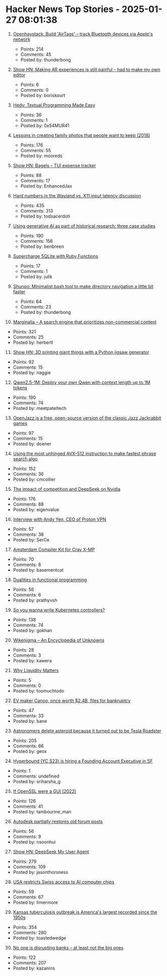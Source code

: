 # Hacker News Top Stories - 2025-01-27 08:01:38

1. [Openhaystack: Build 'AirTags' – track Bluetooth devices via Apple's network](https://github.com/seemoo-lab/openhaystack)
   - Points: 214
   - Comments: 45
   - Posted by: thunderbong

2. [Show HN: Making AR experiences is still painful – had to make my own editor](https://ordinary.space/)
   - Points: 6
   - Comments: 0
   - Posted by: boriskourt

3. [Hedy: Textual Programming Made Easy](https://www.hedy.org/)
   - Points: 36
   - Comments: 1
   - Posted by: 0x54MUR41

4. [Lessons in creating family photos that people want to keep (2018)](https://estherschindler.medium.com/the-old-family-photos-project-lessons-in-creating-family-photos-that-people-want-to-keep-ea3909129943)
   - Points: 176
   - Comments: 55
   - Posted by: mooreds

5. [Show HN: Bagels – TUI expense tracker](https://github.com/EnhancedJax/Bagels)
   - Points: 88
   - Comments: 17
   - Posted by: EnhancedJax

6. [Hard numbers in the Wayland vs. X11 input latency discussion](https://mort.coffee/home/wayland-input-latency/)
   - Points: 435
   - Comments: 313
   - Posted by: todsacerdoti

7. [Using generative AI as part of historical research: three case studies](https://resobscura.substack.com/p/the-leading-ai-models-are-now-very)
   - Points: 190
   - Comments: 156
   - Posted by: benbreen

8. [Supercharge SQLite with Ruby Functions](https://blog.julik.nl/2025/01/supercharge-sqlite-with-ruby-functions)
   - Points: 17
   - Comments: 1
   - Posted by: julik

9. [Shunpo: Minimalist bash tool to make directory navigation a little bit faster](https://github.com/egurapha/Shunpo)
   - Points: 64
   - Comments: 23
   - Posted by: thunderbong

10. [Marginalia – A search engine that prioritizes non-commercial content](https://marginalia-search.com/)
   - Points: 321
   - Comments: 25
   - Posted by: herbertl

11. [Show HN: 3D printing giant things with a Python jigsaw generator](https://calbryant.uk/blog/3d-printing-giant-things-with-jigsaw-generator/)
   - Points: 92
   - Comments: 15
   - Posted by: naggie

12. [Qwen2.5-1M: Deploy your own Qwen with context length up to 1M tokens](https://qwenlm.github.io/blog/qwen2.5-1m/)
   - Points: 190
   - Comments: 74
   - Posted by: meetpateltech

13. [OpenJazz is a free, open-source version of the classic Jazz Jackrabbit games](https://alister.eu/jazz/oj/about.php)
   - Points: 97
   - Comments: 15
   - Posted by: doener

14. [Using the most unhinged AVX-512 instruction to make fastest phrase search algo](https://gab-menezes.github.io/2025/01/13/using-the-most-unhinged-avx-512-instruction-to-make-the-fastest-phrase-search-algo.html)
   - Points: 152
   - Comments: 36
   - Posted by: cmcollier

15. [The impact of competition and DeepSeek on Nvidia](https://youtubetranscriptoptimizer.com/blog/05_the_short_case_for_nvda)
   - Points: 176
   - Comments: 88
   - Posted by: eigenvalue

16. [Interview with Andy Yen, CEO of Proton VPN](https://www.compiler.news/proton-vpn-venezuela-russia/)
   - Points: 57
   - Comments: 38
   - Posted by: SerCe

17. [Amsterdam Compiler Kit for Cray X-MP](https://github.com/kej715/ack)
   - Points: 70
   - Comments: 8
   - Posted by: basementcat

18. [Dualities in functional programming](http://dicioccio.fr/on-dualities.html)
   - Points: 56
   - Comments: 6
   - Posted by: prathyvsh

19. [So you wanna write Kubernetes controllers?](https://ahmet.im/blog/controller-pitfalls/)
   - Points: 138
   - Comments: 74
   - Posted by: gokhan

20. [Wikenigma – An Encyclopedia of Unknowns](https://wikenigma.org.uk/)
   - Points: 28
   - Comments: 3
   - Posted by: kawera

21. [Why Liquidity Matters](https://www.hiive.com/market-reports/why-liquidity-matters-motivating-tech-talent)
   - Points: 5
   - Comments: 0
   - Posted by: toomuchtodo

22. [EV maker Canoo, once worth $2.4B, files for bankruptcy](https://www.sfgate.com/tech/article/canoo-ev-maker-goes-bankrupt-20054204.php)
   - Points: 47
   - Comments: 33
   - Posted by: bane

23. [Astronomers delete asteroid because it turned out to be Tesla Roadster](https://www.astronomy.com/science/astronomers-just-deleted-an-asteroid-because-it-turned-out-to-be-elon-musks-tesla-roadster/)
   - Points: 205
   - Comments: 66
   - Posted by: geox

24. [Hyperbound (YC S23) is hiring a Founding Account Executive in SF](https://www.ycombinator.com/companies/hyperbound/jobs/c3NkW7d-founding-full-cycle-account-executive-in-sf)
   - Points: 1
   - Comments: undefined
   - Posted by: sriharsha_g

25. [If OpenSSL were a GUI (2022)](https://smallstep.com/blog/if-openssl-were-a-gui/)
   - Points: 126
   - Comments: 41
   - Posted by: tambourine_man

26. [Autodesk partially restores old forum posts](https://forums.autodesk.com/t5/community-announcements/update-on-archiving-idea-boards-and-forums/td-p/13276594)
   - Points: 56
   - Comments: 9
   - Posted by: nsoonhui

27. [Show HN: DeepSeek My User Agent](https://www.jasonthorsness.com/20)
   - Points: 279
   - Comments: 109
   - Posted by: jasonthorsness

28. [USA restricts Swiss access to AI computer chips](https://www.bluewin.ch/en/news/usa-restricts-swiss-access-to-ai-computer-chips-2535516.html)
   - Points: 59
   - Comments: 67
   - Posted by: timermore

29. [Kansas tuberculosis outbreak is America's largest recorded since the 1950s](https://www.cjonline.com/story/news/politics/government/2025/01/24/kansas-tuberculosis-outbreak-is-largest-in-recorded-history-in-u-s/77881467007/)
   - Points: 354
   - Comments: 280
   - Posted by: toastedwedge

30. [No one is disrupting banks – at least not the big ones](https://www.popularfintech.com/p/no-one-is-disrupting-banks)
   - Points: 122
   - Comments: 207
   - Posted by: kazanins

